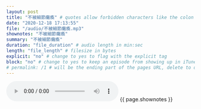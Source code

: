 ```yaml
---
layout: post
title: "不被細節癱瘓" # quotes allow forbidden characters like the colon
date: "2020-12-18 17:13:55"
file: "/audio/不被細節癱瘓.mp3"
shownotes: "不被細節癱瘓"
summary: "不被細節癱瘓"
duration: "file_duration" # audio length in min:sec
length: "file_length" # filesize in bytes
explicit: "no" # change to yes to flag with the explicit tag
block: "no" # change to yes to keep an episode from showing up in iTunes
# permalink: /1 # will be the ending part of the pages URL, delete to default to the title
---
```


<audio controls>
<source src="{{site.url}}{{site.baseurl}}{{ page.file }}" type="audio/x-mp3">
Your browser does not support the audio element.
</audio>
{{ page.shownotes }}
